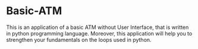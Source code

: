 # Basic-ATM
This is an application of a basic ATM without User Interface, that is written in python programming language. Moreover, this application will help you to strengthen your fundamentals on the loops used in python. 
